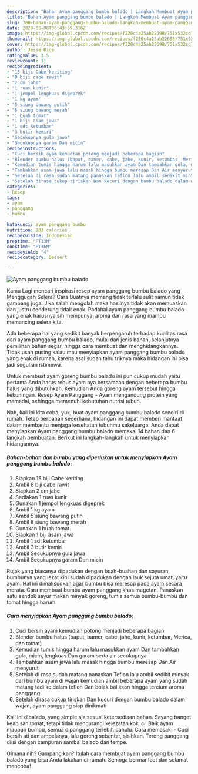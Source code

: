 ```yaml
---
description: "Bahan Ayam panggang bumbu balado | Langkah Membuat Ayam panggang bumbu balado Yang Enak Dan Lezat"
title: "Bahan Ayam panggang bumbu balado | Langkah Membuat Ayam panggang bumbu balado Yang Enak Dan Lezat"
slug: 788-bahan-ayam-panggang-bumbu-balado-langkah-membuat-ayam-panggang-bumbu-balado-yang-enak-dan-lezat
date: 2020-05-08T06:43:59.316Z
image: https://img-global.cpcdn.com/recipes/f220c4a25ab22698/751x532cq70/ayam-panggang-bumbu-balado-foto-resep-utama.jpg
thumbnail: https://img-global.cpcdn.com/recipes/f220c4a25ab22698/751x532cq70/ayam-panggang-bumbu-balado-foto-resep-utama.jpg
cover: https://img-global.cpcdn.com/recipes/f220c4a25ab22698/751x532cq70/ayam-panggang-bumbu-balado-foto-resep-utama.jpg
author: Jesse Rice
ratingvalue: 3.5
reviewcount: 11
recipeingredient:
- "15 biji Cabe keriting"
- "8 biji cabe rawit"
- "2 cm jahe"
- "1 ruas kunir"
- "1 jempol lengkuas digeprek"
- "1 kg ayam"
- "5 siung bawang putih"
- "8 siung bawang merah"
- "1 buah tomat"
- "1 biji asam jawa"
- "1 sdt ketumbar"
- "3 butir kemiri"
- "Secukupnya gula jawa"
- "Secukupnya garam Dan micin"
recipeinstructions:
- "Cuci bersih ayam kemudian potong menjadi beberapa bagian"
- "Blender bumbu halus (baput, bamer, cabe, jahe, kunir, ketumbar, Merica, dan tomat)"
- "Kemudian tumis hingga harum lalu masukkan ayam Dan tambahkan gula, micin, lengkuas Dan garam serta air secukupnya"
- "Tambahkan asam jawa lalu masak hingga bumbu meresap Dan Air menyurut"
- "Setelah di rasa sudah matang panaskan Teflon lalu ambil sedikit minyak dari bumbu ayam di wajan kemudian ambil beberapa ayam yang sudah matang tadi ke dalam teflon Dan bolak balikkan hingga tercium aroma panggang"
- "Setelah dirasa cukup tiriskan Dan kucuri dengan bumbu balado dalam wajan, ayam panggang siap dinikmati"
categories:
- Resep
tags:
- ayam
- panggang
- bumbu

katakunci: ayam panggang bumbu 
nutrition: 203 calories
recipecuisine: Indonesian
preptime: "PT13M"
cooktime: "PT36M"
recipeyield: "4"
recipecategory: Dessert

---
```



![Ayam panggang bumbu balado](https://img-global.cpcdn.com/recipes/f220c4a25ab22698/751x532cq70/ayam-panggang-bumbu-balado-foto-resep-utama.jpg)

Kamu Lagi mencari inspirasi resep ayam panggang bumbu balado yang Menggugah Selera? Cara Buatnya memang tidak terlalu sulit namun tidak gampang juga. Jika salah mengolah maka hasilnya tidak akan memuaskan dan justru cenderung tidak enak. Padahal ayam panggang bumbu balado yang enak harusnya sih mempunyai aroma dan rasa yang mampu memancing selera kita.

Ada beberapa hal yang sedikit banyak berpengaruh terhadap kualitas rasa dari ayam panggang bumbu balado, mulai dari jenis bahan, selanjutnya pemilihan bahan segar, hingga cara membuat dan menghidangkannya. Tidak usah pusing kalau mau menyiapkan ayam panggang bumbu balado yang enak di rumah, karena asal sudah tahu triknya maka hidangan ini bisa jadi suguhan istimewa.

Untuk membuat ayam goreng bumbu balado ini pun cukup mudah yaitu pertama Anda harus rebus ayam nya bersamaan dengan beberapa bumbu halus yang dibutuhkan. Kemudian Anda goreng ayam tersebut hingga kekuningan. Resep Ayam Panggang - Ayam mengandung protein yang memadai, sehingga memenuhi kebutuhan nutrisi tubuh.


Nah, kali ini kita coba, yuk, buat ayam panggang bumbu balado sendiri di rumah. Tetap berbahan sederhana, hidangan ini dapat memberi manfaat dalam membantu menjaga kesehatan tubuhmu sekeluarga. Anda dapat menyiapkan Ayam panggang bumbu balado memakai 14 bahan dan 6 langkah pembuatan. Berikut ini langkah-langkah untuk menyiapkan hidangannya.

<!--inarticleads1-->

##### Bahan-bahan dan bumbu yang diperlukan untuk menyiapkan Ayam panggang bumbu balado:

1. Siapkan 15 biji Cabe keriting
1. Ambil 8 biji cabe rawit
1. Siapkan 2 cm jahe
1. Sediakan 1 ruas kunir
1. Gunakan 1 jempol lengkuas digeprek
1. Ambil 1 kg ayam
1. Ambil 5 siung bawang putih
1. Ambil 8 siung bawang merah
1. Gunakan 1 buah tomat
1. Siapkan 1 biji asam jawa
1. Ambil 1 sdt ketumbar
1. Ambil 3 butir kemiri
1. Ambil Secukupnya gula jawa
1. Ambil Secukupnya garam Dan micin


Rujak yang biasanya dipadukan dengan buah-buahan dan sayuran, bumbunya yang lezat kini sudah dipadukan dengan lauk sejuta umat, yaitu ayam. Hal ini dimaksudkan agar bumbu bisa meresap pada ayam secara merata. Cara membuat bumbu ayam panggang khas magetan. Panaskan satu sendok sayur makan minyak goreng, tumis semua bumbu-bumbu dan tomat hingga harum. 

<!--inarticleads2-->

##### Cara menyiapkan Ayam panggang bumbu balado:

1. Cuci bersih ayam kemudian potong menjadi beberapa bagian
1. Blender bumbu halus (baput, bamer, cabe, jahe, kunir, ketumbar, Merica, dan tomat)
1. Kemudian tumis hingga harum lalu masukkan ayam Dan tambahkan gula, micin, lengkuas Dan garam serta air secukupnya
1. Tambahkan asam jawa lalu masak hingga bumbu meresap Dan Air menyurut
1. Setelah di rasa sudah matang panaskan Teflon lalu ambil sedikit minyak dari bumbu ayam di wajan kemudian ambil beberapa ayam yang sudah matang tadi ke dalam teflon Dan bolak balikkan hingga tercium aroma panggang
1. Setelah dirasa cukup tiriskan Dan kucuri dengan bumbu balado dalam wajan, ayam panggang siap dinikmati


Kali ini dibalado, yang simple aja sesuai ketersediaan bahan. Sayang banget keabisan tomat, tetapi tidak mengurangi kelezatan kok ☺️. Baik ayam maupun bumbu, semua dipanggang terlebih dahulu. Cara memasak: - Cuci bersih ati dan ampelanya, lalu goreng sebentar, sisihkan. Terong panggang diisi dengan campuran sambal balado dan tempe. 

Gimana nih? Gampang kan? Itulah cara membuat ayam panggang bumbu balado yang bisa Anda lakukan di rumah. Semoga bermanfaat dan selamat mencoba!
